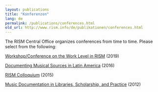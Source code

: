 ```yaml
---
layout: publications
title: "Konferenzen"
lang: de
permalink: /publications/conferences.html
old_url: http://www.rism.info/de/publikationen/conferences.html
---
```


The RISM Central Office organizes conferences from time to time. Please select from the following:

[Workshop/Conference on the Work Level in RISM](/publications/conferences/work-level-2019.html) (2019)

[Documenting Musical Sources in Latin America](/publications/conferences/latin-america-conference-2016.html) (2016)

[RISM Colloquium](/publications/conferences/colloquium-2015.html) (2015)

[Music Documentation in Libraries, Scholarship, and Practice](/publications/conferences/conference-2012.html) (2012)